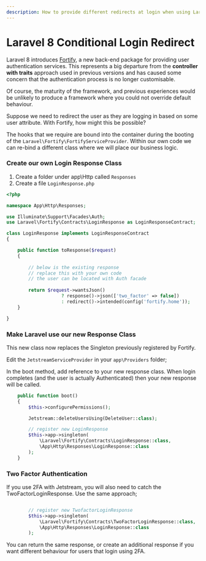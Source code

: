 ```yaml
---
description: How to provide different redirects at login when using Laravel Fortify
---
```


# Laravel 8 Conditional Login Redirect

Laravel 8 introduces [Fortify](https://github.com/laravel/fortify), a new back-end package for providing user authentication services. This represents a big departure from the **controller with traits** approach used in previous versions and has caused some concern that the authentication process is no longer customisable.

Of course, the maturity of the framework, and previous experiences would be unlikely to produce a framework where you could not override default behaviour.

Suppose we need to redirect the user as they are logging in based on some user attribute. With Fortify, how might this be possible?

The hooks that we require are bound into the container during the booting of the `Laravel\Fortify\FortifyServiceProvider`. Within our own code we can re-bind a different class where we will place our business logic.

### Create our own Login Response Class

1. Create a folder under app\Http called `Responses`
2. Create a file `LoginResponse.php`

```php
<?php

namespace App\Http\Responses;

use Illuminate\Support\Facades\Auth;
use Laravel\Fortify\Contracts\LoginResponse as LoginResponseContract;

class LoginResponse implements LoginResponseContract
{

    public function toResponse($request)
    {
        
        // below is the existing response
        // replace this with your own code
        // the user can be located with Auth facade
        
        return $request->wantsJson()
                    ? response()->json(['two_factor' => false])
                    : redirect()->intended(config('fortify.home'));
    }

}
```

### Make Laravel use our new Response Class

This new class now replaces the Singleton previously registered by Fortify.

Edit the `JetstreamServiceProvider` in your `app\Providers` folder;

In the boot method, add reference to your new response class. When login completes (and the user is actually Authenticated) then your new response will be called.

```php
    public function boot()
    {
        $this->configurePermissions();

        Jetstream::deleteUsersUsing(DeleteUser::class);

        // register new LoginResponse
        $this->app->singleton(
            \Laravel\Fortify\Contracts\LoginResponse::class,
            \App\Http\Responses\LoginResponse::class
        );
    }
```

### Two Factor Authentication

If you use 2FA with Jetstream, you will also need to catch the TwoFactorLoginResponse.  Use the same approach;

```php

        // register new TwofactorLoginResponse
        $this->app->singleton(
            \Laravel\Fortify\Contracts\TwoFactorLoginResponse::class,
            \App\Http\Responses\LoginResponse::class
        );
```

You can return the same response, or create an additional response if you want different behaviour for users that login using 2FA.
